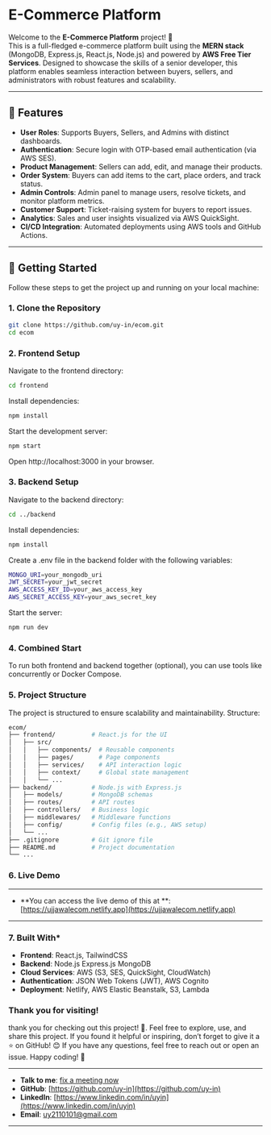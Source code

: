 # **E-Commerce Platform**

Welcome to the **E-Commerce Platform** project! 🚀  
This is a full-fledged e-commerce platform built using the **MERN stack** (MongoDB, Express.js, React.js, Node.js) and powered by **AWS Free Tier Services**. Designed to showcase the skills of a senior developer, this platform enables seamless interaction between buyers, sellers, and administrators with robust features and scalability.

---

## **🌟 Features**

- **User Roles**: Supports Buyers, Sellers, and Admins with distinct dashboards.
- **Authentication**: Secure login with OTP-based email authentication (via AWS SES).
- **Product Management**: Sellers can add, edit, and manage their products.
- **Order System**: Buyers can add items to the cart, place orders, and track status.
- **Admin Controls**: Admin panel to manage users, resolve tickets, and monitor platform metrics.
- **Customer Support**: Ticket-raising system for buyers to report issues.
- **Analytics**: Sales and user insights visualized via AWS QuickSight.
- **CI/CD Integration**: Automated deployments using AWS tools and GitHub Actions.

---

## **🚀 Getting Started**

Follow these steps to get the project up and running on your local machine:

### **1. Clone the Repository**
```bash
git clone https://github.com/uy-in/ecom.git
cd ecom
```

### **2. Frontend Setup**
Navigate to the frontend directory:
```bash
cd frontend
```
Install dependencies:
```bash
npm install
```
Start the development server:
```bash
npm start
```
Open http://localhost:3000 in your browser.
### **3. Backend Setup**
Navigate to the backend directory:
```bash
cd ../backend
```
Install dependencies:
```bash
npm install
```
Create a .env file in the backend folder with the following variables:
```bash
MONGO_URI=your_mongodb_uri
JWT_SECRET=your_jwt_secret
AWS_ACCESS_KEY_ID=your_aws_access_key
AWS_SECRET_ACCESS_KEY=your_aws_secret_key
```
Start the server:
```bash
npm run dev
```
### **4. Combined Start**
To run both frontend and backend together (optional), you can use tools like concurrently or Docker Compose.

### **5. Project Structure**
The project is structured to ensure scalability and maintainability. Structure:
```bash
ecom/
├── frontend/          # React.js for the UI
│   ├── src/
│   │   ├── components/  # Reusable components
│   │   ├── pages/       # Page components
│   │   ├── services/    # API interaction logic
│   │   ├── context/     # Global state management
│   │   └── ...
├── backend/           # Node.js with Express.js
│   ├── models/        # MongoDB schemas
│   ├── routes/        # API routes
│   ├── controllers/   # Business logic
│   ├── middlewares/   # Middleware functions
│   ├── config/        # Config files (e.g., AWS setup)
│   └── ...
├── .gitignore         # Git ignore file
├── README.md          # Project documentation
└── ...
```
### **6. Live Demo**
---
- **You can access the live demo of this at **: [https://ujjawalecom.netlify.app](https://ujjawalecom.netlify.app)
---
### **7. Built With***
- **Frontend**: React.js, TailwindCSS
- **Backend**: Node.js Express.js MongoDB
- **Cloud Services**: AWS (S3, SES, QuickSight, CloudWatch)
- **Authentication**: JSON Web Tokens (JWT), AWS Cognito
- **Deployment**: Netlify, AWS Elastic Beanstalk, S3, Lambda

### **Thank you for visiting!**
thank you for checking out this project! 🎉. Feel free to explore, use, and share this project. If you found it helpful or inspiring, don’t forget to give it a ⭐ on GitHub! 😊
If you have any questions, feel free to reach out or open an issue. Happy coding! 🚀

---
- **Talk to me**: [fix a meeting now](https://calendly.com/uyin/talk)
- **GitHub**: [https://github.com/uy-in](https://github.com/uy-in)
- **LinkedIn**: [https://www.linkedin.com/in/uyin](https://www.linkedin.com/in/uyin)
- **Email**: [uy2110101@gmail.com](mailto:uy2110101@gmail.com)
---
